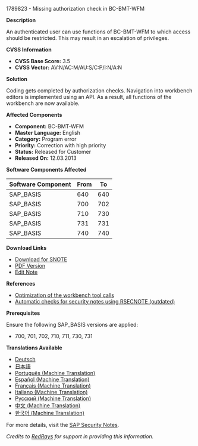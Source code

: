 1789823 - Missing authorization check in BC-BMT-WFM

**Description**

An authenticated user can use functions of BC-BMT-WFM to which access should be restricted. This may result in an escalation of privileges.

**CVSS Information**

- **CVSS Base Score:** 3.5
- **CVSS Vector:** AV:N/AC:M/AU:S/C:P/I:N/A:N

**Solution**

Coding gets completed by authorization checks. Navigation into workbench editors is implemented using an API. As a result, all functions of the workbench are now available.

**Affected Components**

- **Component:** BC-BMT-WFM
- **Master Language:** English
- **Category:** Program error
- **Priority:** Correction with high priority
- **Status:** Released for Customer
- **Released On:** 12.03.2013

**Software Components Affected**

| Software Component | From | To |
|--------------------|------|----|
| SAP_BASIS          | 640  | 640|
| SAP_BASIS          | 700  | 702|
| SAP_BASIS          | 710  | 730|
| SAP_BASIS          | 731  | 731|
| SAP_BASIS          | 740  | 740|

**Download Links**

- [Download for SNOTE](https://notesdownloads.sap.com/note/0040000010575992017)
- [PDF Version](https://userapps.support.sap.com/sap/support/sfm/notes/print/0001789823?language=en-US&token=FD8F3DE810287162515B26CB2BCEE6F5)
- [Edit Note](https://me.sap.com/sap/support/notes/edit/0001789823)

**References**

- [Optimization of the workbench tool calls](https://me.sap.com/notes/1762270)
- [Automatic checks for security notes using RSECNOTE (outdated)](https://me.sap.com/notes/888889)

**Prerequisites**

Ensure the following SAP_BASIS versions are applied:
- 700, 701, 702, 710, 711, 730, 731

**Translations Available**

- [Deutsch](https://me.sap.com/notes/0001789823/D)
- [日本語](https://me.sap.com/notes/0001789823/J)
- [Português (Machine Translation)](https://me.sap.com/notes/0001789823/P)
- [Español (Machine Translation)](https://me.sap.com/notes/0001789823/S)
- [Français (Machine Translation)](https://me.sap.com/notes/0001789823/F)
- [Italiano (Machine Translation)](https://me.sap.com/notes/0001789823/I)
- [Русский (Machine Translation)](https://me.sap.com/notes/0001789823/R)
- [中文 (Machine Translation)](https://me.sap.com/notes/0001789823/1)
- [한국어 (Machine Translation)](https://me.sap.com/notes/0001789823/3)

For more details, visit the [SAP Security Notes](https://me.sap.com/notes/1789823).

*Credits to [RedRays](https://redrays.io) for support in providing this information.*